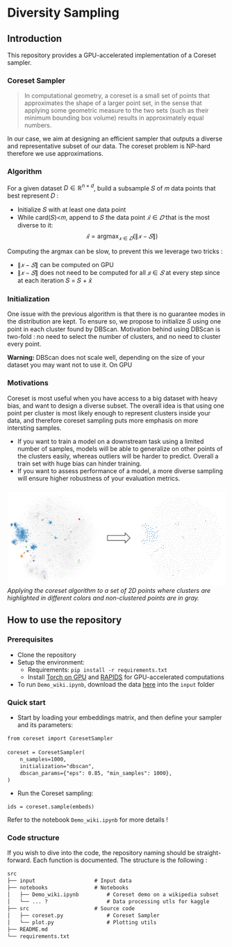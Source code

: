 # Diversity Sampling

## Introduction

This repository provides a GPU-accelerated implementation of a Coreset sampler.

### Coreset Sampler

> In computational geometry, a coreset is a small set of points that approximates the shape of a larger point set, in the sense that applying some geometric measure to the two sets (such as their minimum bounding box volume) results in approximately equal numbers. 

In our case, we aim at designing an efficient sampler that outputs a diverse and representative subset of our data. The coreset problem is NP-hard therefore we use approximations. 


### Algorithm

For a given dataset $D \in ℝ^{n \times d}$, build a subsample 𝑆 of 𝑚 data points that best represent 𝐷 :
- Initialize 𝑆 with at least one data point 
- While card(𝑆)<𝑚, append to 𝑆 the data point $\hat{𝑥} \in 𝐷$ that is the most diverse to it: 
$$ \hat{𝑥} = \text{argmax}_{𝑥 \in 𝐷} (\lVert 𝑥 − 𝑆  \rVert) $$

Computing the argmax can be slow, to prevent this we leverage two tricks :
- $\lVert 𝑥 − 𝑆  \rVert$ can be computed on GPU
- $\lVert 𝑥 − 𝑆 \rVert$ does not need to be computed for all $𝑠 \in 𝑆$ at every step since at each iteration 𝑆 = 𝑆 + $\hat{x}$

### Initialization

One issue with the previous algorithm is that there is no guarantee modes in the distribution are kept. To ensure so, we propose to initialize 𝑆 using one point in each cluster found by DBScan. Motivation behind using DBScan is two-fold : no need to select the number of clusters, and no need to cluster every point. 

**Warning:** DBScan does not scale well, depending on the size of your dataset you may want not to use it. On GPU

### Motivations

Coreset is most useful when you have access to a big dataset with heavy bias, and want to design a diverse subset. The overall idea is that using one point per cluster is most likely enough to represent clusters inside your data, and therefore coreset sampling puts more emphasis on more intersting samples.

- If you want to train a model on a downstream task using a limited number of samples, models will be able to generalize on other points of the clusters easily, whereas outliers will be harder to predict. Overall a train set with huge bias can hinder training.
- If you want to assess performance of a model, a more diverse sampling will ensure higher robustness of your evaluation metrics.


### 

![Coreset example](coreset_example.png)
*Applying the coreset algorithm to a set of 2D points where clusters are highlighted in different colors and non-clustered points are in gray.*


## How to use the repository

### Prerequisites

- Clone the repository
- Setup the environment: 
  - Requirements: `pip install -r requirements.txt`
  - Install [Torch on GPU](https://pytorch.org/get-started/locally/) and [RAPIDS](https://docs.rapids.ai/install) for GPU-accelerated computations
- To run `Demo_wiki.ipynb`, download the data [here](https://www.kaggle.com/datasets/theoviel/diversity-sampling-demo-data/) into the `input` folder

### Quick start

- Start by loading your embeddings matrix, and then define your sampler and its parameters:
```
from coreset import CoresetSampler

coreset = CoresetSampler(
    n_samples=1000,
    initialization="dbscan",
    dbscan_params={"eps": 0.85, "min_samples": 1000},
)
```

- Run the Coreset sampling:
```
ids = coreset.sample(embeds)
```

Refer to the notebook `Demo_wiki.ipynb` for more details !

### Code structure

If you wish to dive into the code, the repository naming should be straight-forward. Each function is documented.
The structure is the following :

```
src
├── input                   # Input data
├── notebooks               # Notebooks
│   ├── Demo_wiki.ipynb         # Coreset demo on a wikipedia subset
│   └── ... ?                   # Data processing utls for kaggle
├── src                     # Source code
│   ├── coreset.py              # Coreset Sampler
│   └── plot.py                 # Plotting utils
├── README.md      
└── requirements.txt
``` 
